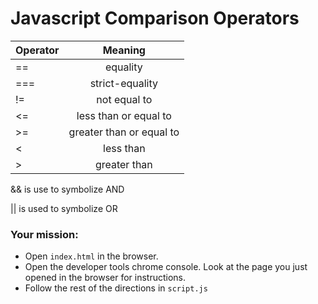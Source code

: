 # Javascript Comparison Operators

| Operator      |   Meaning                  |
| ------------- |:--------------------------:| 
| ==            | equality                   |
| ===           | strict-equality            |
| !=            | not equal to               |
| <=            | less than or equal to      |
| >=            | greater than or equal to   |
| <             | less than                  |
| >             | greater than               |


&& is use to symbolize AND

|| is used to symbolize OR


### Your mission:
* Open `index.html` in the browser. 
* Open the developer tools chrome console. Look at the page you just opened in the browser for instructions. 
* Follow the rest of the directions in `script.js`
